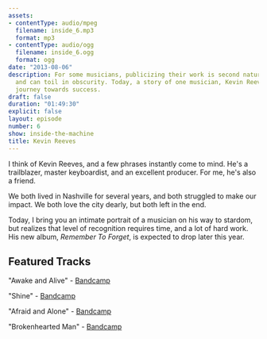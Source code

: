 ```yaml
---
assets:
- contentType: audio/mpeg
  filename: inside_6.mp3
  format: mp3
- contentType: audio/ogg
  filename: inside_6.ogg
  format: ogg
date: "2013-08-06"
description: For some musicians, publicizing their work is second nature. Others struggle,
  and can toil in obscurity. Today, a story of one musician, Kevin Reeves, and his
  journey towards success.
draft: false
duration: "01:49:30"
explicit: false
layout: episode
number: 6
show: inside-the-machine
title: Kevin Reeves
---
```

I think of Kevin Reeves, and a few phrases instantly come to mind. He's a trailblazer, master keyboardist, and an excellent producer. For me, he's also a friend.

We both lived in Nashville for several years, and both struggled to make our impact. We both love the city dearly, but both left in the end. 

Today, I bring you an intimate portrait of a musician on his way to stardom, but realizes that level of recognition requires time, and a lot of hard work. His new album, *Remember To Forget*, is expected to drop later this year.

## Featured Tracks

"Awake and Alive" - [Bandcamp](http://kevinreeves.bandcamp.com/track/awake-and-alive)

"Shine" - [Bandcamp](http://kevinreeves.bandcamp.com)

"Afraid and Alone" - [Bandcamp](http://kevinreeves.bandcamp.com/album/its-about-time)

"Brokenhearted Man" - [Bandcamp](http://kevinreeves.bandcamp.com)